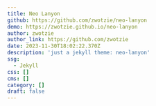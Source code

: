 ```yaml
---
title: Neo Lanyon
github: https://github.com/zwotzie/neo-lanyon
demo: https://zwotzie.github.io/neo-lanyon
author: zwotzie
author_link: https://github.com/zwotzie
date: 2023-11-30T18:02:22.370Z
description: 'just a jekyll theme: neo-lanyon'
ssg:
  - Jekyll
css: []
cms: []
category: []
draft: false
---
```

